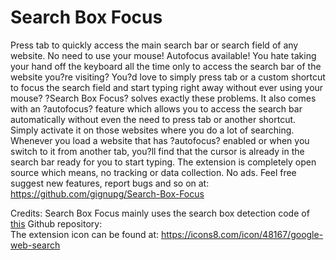 # Search Box Focus

Press tab to quickly access the main search bar or search field of any website. No need to use your mouse! Autofocus available!
You hate taking your hand off the keyboard all the time only to access the search bar of the website you?re visiting?
You?d love to simply press tab or a custom shortcut to focus the search field and start typing right away without ever using your mouse?
?Search Box Focus? solves exactly these problems. It also comes with an ?autofocus? feature which allows you to access the search bar automatically without even the need to press tab or another shortcut. Simply activate it on those websites where you do a lot of searching. Whenever you load a website that has ?autofocus? enabled or when you switch to it from another tab, you?ll find that the cursor is already in the search bar ready for you to start typing. 
The extension is completely open source which means, no tracking or data collection. No ads. 
Feel free suggest new features, report bugs and so on at: https://github.com/gignupg/Search-Box-Focus

Credits: 
Search Box Focus mainly uses the search box detection code of [this](https://github.com/CodeRevver/Focus-First-Input) Github repository:  
The extension icon can be found at: https://icons8.com/icon/48167/google-web-search
